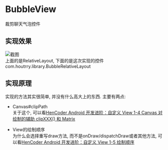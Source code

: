 # BubbleView
裁剪聊天气泡控件
## 实现效果
![截图](https://raw.githubusercontent.com/houtrry/BubbleView/master/img/Screenshot_2017-11-14-20-35-13.png)  
上面的是RelativeLayout, 下面的是这次实现的控件com.houtrry.library.BubbleRelativeLayout

## 实现原理

实现的方法其实很简单, 并没有什么高大上的东西. 主要有两点:
* Canvas#clipPath  
    关于这个, 可以看[HenCoder Android 开发进阶：自定义 View 1-4 Canvas 对绘制的辅助 clipXXX() 和 Matrix](http://hencoder.com/ui-1-4/)  

* View的绘制顺序  
    为什么会选择重写draw方法, 而不是onDraw/dispatchDraw或者其他方法, 可以看[HenCoder Android 开发进阶：自定义 View 1-5 绘制顺序](http://hencoder.com/ui-1-5/)